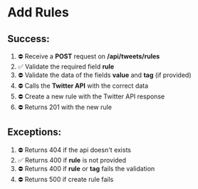 # Add Rules

## Success:
1. ⛔️ Receive a **POST** request on **/api/tweets/rules**
2. ✅ Validate the required field **rule**
3. ⛔️ Validate the data of the fields **value** and **tag** (if provided)
4. ⛔️ Calls the **Twitter API** with the correct data
5. ⛔️ Create a new rule with the Twitter API response
6. ⛔️ Returns 201 with the new rule

## Exceptions:
1. ⛔️ Returns 404 if the api doesn't exists
2. ✅ Returns 400 if **rule** is not provided
3. ⛔️ Returns 400 if **rule** or **tag** fails the validation
5. ⛔️ Returns 500 if create rule fails